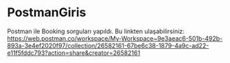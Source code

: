 # PostmanGiris
Postman ile Booking sorguları yapıldı.
Bu linkten ulaşabilirsiniz:
https://web.postman.co/workspace/My-Workspace~9e3aeac6-501b-492b-893a-3e4ef2020f97/collection/26582161-67be6c38-1879-4a9c-ad22-e11f5fddc793?action=share&creator=26582161
